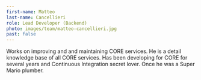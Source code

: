```yaml
---
first-name: Matteo
last-name: Cancellieri
role: Lead Developer (Backend)
photo: images/team/matteo-cancellieri.jpg
past: false
---
```

Works on improving and and maintaining CORE services. He is a detail knowledge
base of all CORE services. Has been developing for CORE for several years and
Continuous Integration secret lover. Once he was a Super Mario plumber.
